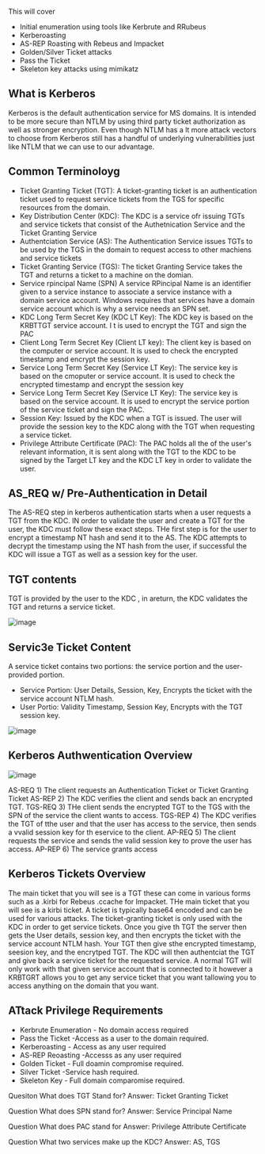 This will cover 
- Initial enumeration using tools like Kerbrute and RRubeus
- Kerberoasting
- AS-REP Roasting with Rebeus and Impacket
- Golden/Silver Ticket attacks
- Pass the Ticket
- Skeleton key attacks using mimikatz

## What is Kerberos
Kerberos is the default authentication service for MS domains. It is intended to be more secure than NTLM by using third party ticket authorization as well as stronger encryption. Even though NTLM has a lt more attack vectors to choose from Kerberos still has a handful of underlying vulnerabilities just like NTLM that we can use to our advantage. 

## Common Terminoloyg
- Ticket Granting Ticket (TGT): A ticket-granting ticket is an authentication ticket used to request service tickets from the TGS for specific resources from the domain.
- Key Distribution Center (KDC): The KDC is a service ofr issuing TGTs and service tickets that consist of the Authetnication Service and the Ticket Granting Service
- Authentciation Service (AS): The Authentication Service issues TGTs to be used by the TGS in the domain to request access to other machiens and service tickets
- Ticket Granting Service (TGS): The ticket Granting Service takes the TGT and returns a ticket to a machine on the domian.
- Service rpincipal Name (SPN) A service RPincipal Name is an identifier given to a service instance to associate a service instance with a domain service account. Windows requires that services have a domain service account which is why a service needs an SPN set.
- KDC Long Term Secret Key (KDC LT Key): The KDC key is based on the KRBTTGT service account. I t is used to encrypt the TGT and sign the PAC
- Client Long Term Secret Key (Client LT key): The client key is based on the computer or service account. It is used to check the encrypted timestamp and encrypt the session key.
- Service Long Term Secret Key (Service LT Key): The service key is based on the cmoputer or service account. It is used to check the encrypted timestamp and encrypt the session key
- Service Long Term Secret Key  (Service LT Key): The service key is based on the service account. It is used to encrypt the service portion of the service ticket and sign the PAC.
- Session Key: Issued by the KDC when a TGT is issued. The user will provide the session key to the KDC along with the TGT when requesting a service ticket.
- Privilege Attribute Certificate (PAC): The PAC holds all the of the user's relevant information, it is sent along with the TGT to the KDC to be signed by the Target LT key and the KDC LT key in order to validate the user.

## AS_REQ w/ Pre-Authentication in Detail
The AS-REQ step in kerberos authentication starts when a user requests a TGT from the KDC. IN order to validate the user and create a TGT for the user, the KDC must follow these exact steps. THe first step is for the user to encrypt a timestamp NT hash and send it to the AS. The KDC attempts to decrypt the timestamp using the NT hash from the user, if successful the KDC will issue a TGT as well as a session key for the user. 

## TGT contents
TGT is provided by the user to the KDC , in areturn, the KDC validates the TGT and returns a service ticket. 

![image](https://github.com/Shawn-Nichol/TryHackMe/assets/30714313/6b3b75d0-41a3-4493-82d3-da969e741f60)

## Servic3e Ticket Content
A service ticket contains two portions: the service portion and the user-provided portion. 
- Service Portion: User Details, Session, Key, Encrypts the ticket with the service account NTLM hash.
- User Portio: Validity Timestamp, Session Key, Encrypts with the TGT session key.

![image](https://github.com/Shawn-Nichol/TryHackMe/assets/30714313/c7bed18b-bfec-4f0d-af86-af6672f3af4b)


## Kerberos Authwentication Overview

![image](https://github.com/Shawn-Nichol/TryHackMe/assets/30714313/d9c058d4-f48a-49c7-82ae-571e3bcdf339)

AS-REQ 1) The client requests an Authentication Ticket or Ticket Granting Ticket
AS-REP 2) The KDC verifies the client and sends back an encrypted TGT. 
TGS-REQ 3) THe client sends the encrypted TGT to the TGS with the SPN of the service the client wants to access. 
TGS-REP 4) The KDC verifies the TGT of tthe user and that the user has access to the service, then sends a vvalid session key for th eservice to the client. 
AP-REQ 5) The client requests the service and sends the valid session key to prove the user has access. 
AP-REP 6) The service grants access

## Kerberos Tickets Overview
The main ticket that you will see is a TGT these can come in various forms such as a .kirbi for Rebeus .ccache for Impacket. THe main ticket that you will see is a kirbi ticket. A ticket is typically base64 encoded and can be used for various attacks. The ticket-granting ticket is only used with the KDC in order to get service tickets. Once you give th TGT the server then gets the User details, session key, and then encrypts the ticket with the service account NTLM hash. Your TGT then give sthe encrypted timestamp, seesion key, and the encrytped TGT. The KDC will then authentciat the TGT and give back a service ticket for the requested service. A normal TGT will only work with that given service account that is connected to it however a KRBTGRT allows you to get any service ticket that you want tallowing you to access anything on the domain that you want.

## ATtack Privilege Requirements
- Kerbrute Enumeration - No domain access required
- Pass the Ticket -Access as a user to the domain required.
- Kerberoasting - Access as any user required
- AS-REP Reoasting -Accesss as any user required
- Golden Ticket - Full doamin compromise required.
- Silver Ticket -Service hash required.
- Skeleton Key - Full domain comparomise required.

Quesiton
What does TGT Stand for?
Answer: Ticket Granting Ticket

Question
What does SPN stand for?
Answer: Service Principal Name

Question
What does PAC stand for
Answer: Privilege Attribute Certificate

Question
What two services make up the KDC?
Answer: AS, TGS










